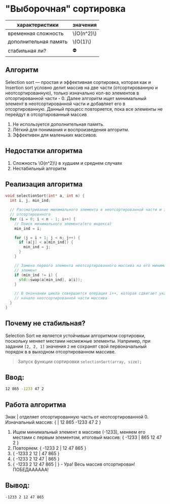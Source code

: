 # "Выборочная" сортировка

| характеристики  | значения  |
| -------- | ------- |
| временная сложность  | \\(O(n^2)\\)   |
| дополнительная память |  \\(O(1)\\)     |
| стабильная ли? | ⛔️ |

## Алгоритм

Selection sort &mdash; простая и эффективная сортировка, которая как и Insertion sort условно делит массив на две части (отсортированную и неотсортированную), только изначально кол-во элементов в отсортированной части - 0. Далее алгоритм ищет минимальный элемент в неотсортированной части и добавляет его в отсортированную. Данный процесс повторяется, пока все элементы не перейдут в отсортированный массив

1. Не используется дополнительная память.
2. Лёгкий для понимания и воспроизведения алгоритм.
3. Эффективен для маленьких массивов.

## Недостатки алгоритма
1. Сложность \\O(n^2)\\) в худшем и среднем случаях
2. Нестабильный алгоритм

## Реализация алгоритма

```cpp
void selectionSort(int* a, int n) {
  int i, j, min_ind;

  // Рассматривание минимального элемента в неотсортированной части и заполнение
  // отсортировнного
  for (i = 0; i < n - 1; i++) {
    // Поиск минимального элемента(его индекса)
    min_ind = i;

    for (j = i + 1; j < n; j++) {
      if (a[j] < a[min_ind]) {
        min_ind = j;
      }
    }

    // Замена первого элемента неотсортированного массива на его минимальный
    // элемент
    if (min_ind != i) {
      std::swap(a[min_ind], a[i]);
    }

    // В окончании цикла совершается операция i++, которая сдвигает указатель на
    // начало неотсортированной части массива
  }
}
```

## Почему не стабильная?

Selection Sort не является устойчивым алгоритмом сортировки, поскольку меняет местами несмежные элементы. Например, при задании `[2, 2, 1]` значения `2` не сохранят свой первоначальный порядок в в выходном отсортированном массиве.

> Запуск функции сортировки `selectionSort(array, size);`

## Ввод:
```bash 
12 865 -1233 47 2
```

## Работа алгоритма
Знак | отделяет отсортированную часть от неотсортированной
0. Изначальный массив: { | 12 865 -1233 47 2 }
1. Ищем минимальный элемент в массиве (-1233), меняем его местами с первым элементом, итоговый массив: { -1233 | 865 12 47 2 }
2. Повторяем: { -1233 2 | 12 47 865 }
3. { -1233 2 12 | 47 865 }
4. { -1233 2 12 47 | 865 }
5. { -1233 2 12 47 865 | } - Ура! Весь массив отсортирован! ПОБЕДАААААА!

## Вывод:
```bash
-1233 2 12 47 865
```
